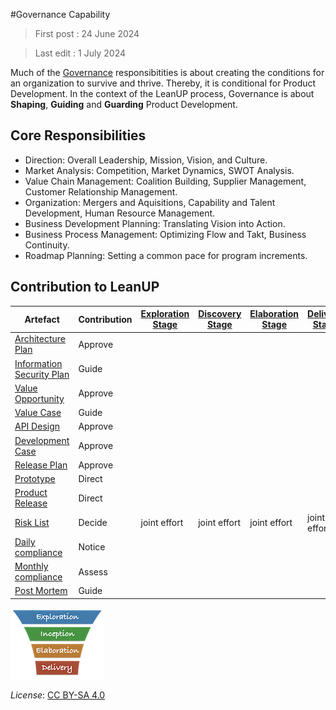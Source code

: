 #Governance Capability

> First post : 24 June 2024

> Last edit : 1 July 2024

Much of the [Governance](/Capabilities/governance.md) responsibitities is about creating the conditions for an organization to survive and thrive. Thereby, it is conditional for Product Development. In the context of the LeanUP process, Governance is about **Shaping**, **Guiding** and **Guarding** Product Development. 

## Core Responsibilities
- Direction: Overall Leadership, Mission, Vision, and Culture.
- Market Analysis: Competition, Market Dynamics, SWOT Analysis.
- Value Chain Management: Coalition Building, Supplier Management, Customer Relationship Management.
- Organization: Mergers and Aquisitions, Capability and Talent Development, Human Resource Management.
- Business Development Planning: Translating Vision into Action.
- Business Process Management: Optimizing Flow and Takt, Business Continuity.
- Roadmap Planning: Setting a common pace for program increments.

## Contribution to LeanUP
| Artefact | Contribution | [Exploration Stage](/Stages/exploration.md) |[Discovery Stage](/Stages/discovery.md) | [Elaboration Stage](/Stages/elaboration.md) | [Delivery Stage](/Stages/delivery.md) | 
| ----- | ------------ | - | - | - | - |
| [Architecture Plan](/Artefacts/arch-plan.md) | Approve |  |  |  |  |
| [Information Security Plan](/Artefacts/sec-plan) | Guide |  |  |  |  |
| [Value Opportunity](/Artefacts/val-oppo.md) | Approve |  |  |  |  |
| [Value Case](/Artefacts/val-case.md) | Guide |  |  |  |  |
| [API Design](/Artefacts/api-design.md) | Approve | | | | |
| [Development Case](/Artefacts/dev-case.md) | Approve |  |  |  |  |
| [Release Plan](/Artefacts/rel-plan.md) | Approve |  |  |  |  |
| [Prototype](/Artefacts/pro-review.md) | Direct |  |  |  |  |
| [Product Release](/Artefacts/rel-review.md) | Direct |  |  |  |  | 
| [Risk List](/Artefacts/risklist.md) | Decide | joint effort | joint effort | joint effort | joint effort |
| [Daily compliance](/Artefacts/dailyCompliance.md) | Notice |  |  |  |  |
| [Monthly compliance](/Artefacts/monthlyCompliance.md) | Assess |  |  |  |  |
| [Post Mortem ][pm] | Guide |  |  |  |  |

[<img src="/images/leanupLogo s.png" alt="drawing" class="center" width="150"/>](/Capabilities/overview.md)

*License*: [CC BY-SA 4.0](https://creativecommons.org/licenses/by-sa/4.0/deed.en)

[pm]: /Artefacts/post-mortem.md
